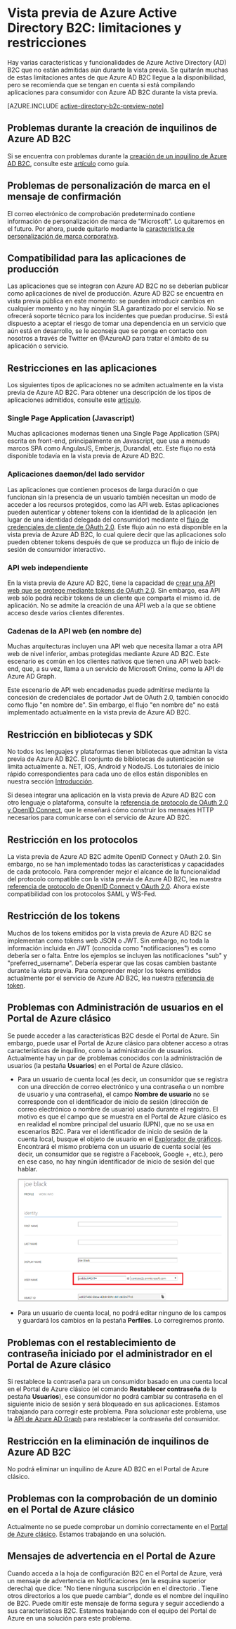 <properties
	pageTitle="Vista previa de Azure Active Directory B2C: limitaciones y restricciones | Microsoft Azure"
	description="Lista de limitaciones y restricciones con Azure Active Directory B2C"
	services="active-directory-b2c"
	documentationCenter=""
	authors="swkrish"
	manager="msmbaldwin"
	editor="bryanla"/>

<tags
	ms.service="active-directory-b2c"
	ms.workload="identity"
	ms.tgt_pltfrm="na"
	ms.devlang="na"
	ms.topic="article"
	ms.date="01/06/2016"
	ms.author="swkrish"/>

# Vista previa de Azure Active Directory B2C: limitaciones y restricciones

Hay varias características y funcionalidades de Azure Active Directory (AD) B2C que no están admitidas aún durante la vista previa. Se quitarán muchas de estas limitaciones antes de que Azure AD B2C llegue a la disponibilidad, pero se recomienda que se tengan en cuenta si está compilando aplicaciones para consumidor con Azure AD B2C durante la vista previa.

[AZURE.INCLUDE [active-directory-b2c-preview-note](../../includes/active-directory-b2c-preview-note.md)]

## Problemas durante la creación de inquilinos de Azure AD B2C

Si se encuentra con problemas durante la [creación de un inquilino de Azure AD B2C](active-directory-b2c-get-started), consulte este [artículo](active-directory-b2c-support-create-directory.md) como guía.

## Problemas de personalización de marca en el mensaje de confirmación

El correo electrónico de comprobación predeterminado contiene información de personalización de marca de "Microsoft". Lo quitaremos en el futuro. Por ahora, puede quitarlo mediante la [característica de personalización de marca corporativa](./active-directory/active-directory-add-company-branding.md).

## Compatibilidad para las aplicaciones de producción

Las aplicaciones que se integran con Azure AD B2C no se deberían publicar como aplicaciones de nivel de producción. Azure AD B2C se encuentra en vista previa pública en este momento: se pueden introducir cambios en cualquier momento y no hay ningún SLA garantizado por el servicio. No se ofrecerá soporte técnico para los incidentes que puedan producirse. Si está dispuesto a aceptar el riesgo de tomar una dependencia en un servicio que aún está en desarrollo, se le aconseja que se ponga en contacto con nosotros a través de Twitter en @AzureAD para tratar el ámbito de su aplicación o servicio.

## Restricciones en las aplicaciones

Los siguientes tipos de aplicaciones no se admiten actualmente en la vista previa de Azure AD B2C. Para obtener una descripción de los tipos de aplicaciones admitidos, consulte este [artículo](active-directory-b2c-apps.md).

### Single Page Application (Javascript)

Muchas aplicaciones modernas tienen una Single Page Application (SPA) escrita en front-end, principalmente en Javascript, que usa a menudo marcos SPA como AngularJS, Ember.js, Durandal, etc. Este flujo no está disponible todavía en la vista previa de Azure AD B2C.

### Aplicaciones daemon/del lado servidor

Las aplicaciones que contienen procesos de larga duración o que funcionan sin la presencia de un usuario también necesitan un modo de acceder a los recursos protegidos, como las API web. Estas aplicaciones pueden autenticar y obtener tokens con la identidad de la aplicación (en lugar de una identidad delegada del consumidor) mediante el [flujo de credenciales de cliente de OAuth 2.0](active-directory-b2c-reference-protocols.md#oauth2-client-credentials-grant-flow). Este flujo aún no está disponible en la vista previa de Azure AD B2C, lo cual quiere decir que las aplicaciones solo pueden obtener tokens después de que se produzca un flujo de inicio de sesión de consumidor interactivo.

### API web independiente

En la vista previa de Azure AD B2C, tiene la capacidad de [crear una API web que se protege mediante tokens de OAuth 2.0](active-directory-b2c-apps.md#web-apis). Sin embargo, esa API web sólo podrá recibir tokens de un cliente que comparta el mismo id. de aplicación. No se admite la creación de una API web a la que se obtiene acceso desde varios clientes diferentes.

### Cadenas de la API web (en nombre de)

Muchas arquitecturas incluyen una API web que necesita llamar a otra API web de nivel inferior, ambas protegidas mediante Azure AD B2C. Este escenario es común en los clientes nativos que tienen una API web back-end, que, a su vez, llama a un servicio de Microsoft Online, como la API de Azure AD Graph.

Este escenario de API web encadenadas puede admitirse mediante la concesión de credenciales de portador Jwt de OAuth 2.0, también conocido como flujo "en nombre de". Sin embargo, el flujo "en nombre de" no está implementado actualmente en la vista previa de Azure AD B2C.

## Restricción en bibliotecas y SDK

No todos los lenguajes y plataformas tienen bibliotecas que admitan la vista previa de Azure AD B2C. El conjunto de bibliotecas de autenticación se limita actualmente a. NET, iOS, Android y NodeJS. Los tutoriales de inicio rápido correspondientes para cada uno de ellos están disponibles en nuestra sección [Introducción](active-directory-b2c-overview.md#getting-started).

Si desea integrar una aplicación en la vista previa de Azure AD B2C con otro lenguaje o plataforma, consulte la [referencia de protocolo de OAuth 2.0 y OpenID Connect](active-directory-b2c-reference-protocols.md), que le enseñará cómo construir los mensajes HTTP necesarios para comunicarse con el servicio de Azure AD B2C.

## Restricción en los protocolos

La vista previa de Azure AD B2C admite OpenID Connect y OAuth 2.0. Sin embargo, no se han implementado todas las características y capacidades de cada protocolo. Para comprender mejor el alcance de la funcionalidad del protocolo compatible con la vista previa de Azure AD B2C, lea nuestra [referencia de protocolo de OpenID Connect y OAuth 2.0](active-directory-b2c-reference-protocols.md). Ahora existe compatibilidad con los protocolos SAML y WS-Fed.

## Restricción de los tokens

Muchos de los tokens emitidos por la vista previa de Azure AD B2C se implementan como tokens web JSON o JWT. Sin embargo, no toda la información incluida en JWT (conocida como "notificaciones") es como debería ser o falta. Entre los ejemplos se incluyen las notificaciones "sub" y "preferred\_username". Debería esperar que las cosas cambien bastante durante la vista previa. Para comprender mejor los tokens emitidos actualmente por el servicio de Azure AD B2C, lea nuestra [referencia de token](active-directory-b2c-tokens.md).

## Problemas con Administración de usuarios en el Portal de Azure clásico

Se puede acceder a las características B2C desde el Portal de Azure. Sin embargo, puede usar el Portal de Azure clásico para obtener acceso a otras características de inquilino, como la administración de usuarios. Actualmente hay un par de problemas conocidos con la administración de usuarios (la pestaña **Usuarios**) en el Portal de Azure clásico.

- Para un usuario de cuenta local (es decir, un consumidor que se registra con una dirección de correo electrónico y una contraseña o un nombre de usuario y una contraseña), el campo **Nombre de usuario** no se corresponde con el identificador de inicio de sesión (dirección de correo electrónico o nombre de usuario) usado durante el registro. El motivo es que el campo que se muestra en el Portal de Azure clásico es en realidad el nombre principal del usuario (UPN), que no se usa en escenarios B2C. Para ver el identificador de inicio de sesión de la cuenta local, busque el objeto de usuario en el [Explorador de gráficos](https://graphexplorer.cloudapp.net/). Encontrará el mismo problema con un usuario de cuenta social (es decir, un consumidor que se registre a Facebook, Google +, etc.), pero en ese caso, no hay ningún identificador de inicio de sesión del que hablar.

    ![Cuenta local: UPN](./media/active-directory-b2c-limitations/limitations-user-mgmt.png)

- Para un usuario de cuenta local, no podrá editar ninguno de los campos y guardará los cambios en la pestaña **Perfiles**. Lo corregiremos pronto.

## Problemas con el restablecimiento de contraseña iniciado por el administrador en el Portal de Azure clásico

Si restablece la contraseña para un consumidor basado en una cuenta local en el Portal de Azure clásico (el comando **Restablecer contraseña** de la pestaña **Usuarios**), ese consumidor no podrá cambiar su contraseña en el siguiente inicio de sesión y será bloqueado en sus aplicaciones. Estamos trabajando para corregir este problema. Para solucionar este problema, use la [API de Azure AD Graph](active-directory-b2c-devquickstarts-graph-dotnet.md) para restablecer la contraseña del consumidor.

## Restricción en la eliminación de inquilinos de Azure AD B2C

No podrá eliminar un inquilino de Azure AD B2C en el Portal de Azure clásico.

## Problemas con la comprobación de un dominio en el Portal de Azure clásico

Actualmente no se puede comprobar un dominio correctamente en el [Portal de Azure clásico](https://manage.windowsazure.com/). Estamos trabajando en una solución.

## Mensajes de advertencia en el Portal de Azure

Cuando acceda a la hoja de configuración B2C en el Portal de Azure, verá un mensaje de advertencia en Notificaciones (en la esquina superior derecha) que dice: "No tiene ninguna suscripción en el directorio <B2CTenantName>. Tiene otros directorios a los que puede cambiar", donde <B2CTenantName> es el nombre del inquilino de B2C. Puede omitir este mensaje de forma segura y seguir accediendo a sus características B2C. Estamos trabajando con el equipo del Portal de Azure en una solución para este problema.

<!---HONumber=AcomDC_0107_2016-->